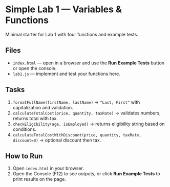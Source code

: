 # Simple Lab 1 — Variables & Functions

Minimal starter for Lab 1 with four functions and example tests.

## Files
- `index.html` — open in a browser and use the **Run Example Tests** button or open the console.
- `lab1.js` — implement and test your functions here.

## Tasks
1. `formatFullName(firstName, lastName)` → `"Last, First"` with capitalization and validation.
2. `calculateTotalCost(price, quantity, taxRate)` → validates numbers, returns total with tax.
3. `checkEligibility(age, isEmployed)` → returns eligibility string based on conditions.
4. `calculateTotalCostWithDiscount(price, quantity, taxRate, discount=0)` → optional discount then tax.

## How to Run
1. Open `index.html` in your browser.
2. Open the Console (F12) to see outputs, or click **Run Example Tests** to print results on the page.
